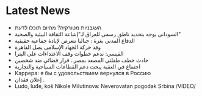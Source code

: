 # Latest News
-  העגבניות מטורקיה? מהיום תוכלו לדעת
-  السوداني يوجه بتحديد ناطق رسمي للعراق لـ"إشاعة الثقافة البيئية والصحية"
-  الدفاع المدني بغزة : جباليا تتعرض لإبادة جماعية حقيقية
-  وفد حركة الجهاد الإسلامي يصل القاهرة
-  القيسي: ندعم خطوات وقف الاعتداءات على البترا
-  حادث خطف طفلتي المصعد بمصر.. قرار قضائي ضد شخصين
-  اجتماع في العقبة يبحث دعم القطاعات السياحية والتجارية
-  Каррера: я бы с удовольствием вернулся в Россию
-  إعلان فقدان .
-  Ludo, luđe, koš Nikole Milutinova: Neverovatan pogodak Srbina /VIDEO/
